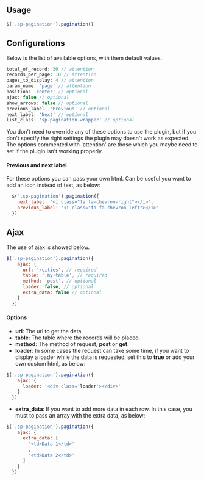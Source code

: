 ## Usage
```javascript
$('.sp-pagination').pagination()
```

## Configurations

Below is the list of available options, with them default values.

```javascript
total_of_record: 30 // attention
records_per_page: 10 // attention
pages_to_display: 4 // attention
param_name: 'page' // attention
position: 'center' // optional
ajax: false // optional
show_arrows: false // optional
previous_label: 'Previous' // optional
next_label: 'Next' // optional
list_class: 'sp-pagination-wrapper' // optional
```
You don't need to override any of these options to use the plugin, but if you don't specify the right settings the plugin may doesn't work as expected.  
The options commented with 'attention' are those which you maybe need to set if the plugin isn't working properly.

#### Previous and next label

For these options you can pass your own html. Can be useful you want to add an icon instead of text, as below:
```javascript
  $('.sp-pagination').pagination({
    next_label: '<i class="fa fa-chevron-right"></i>',
    previous_label: '<i class="fa fa-chevron-left"></i>'
  })
```

## Ajax

The use of ajax is showed below.
```javascript
$('.sp-pagination').pagination({
    ajax: {
      url: '/cities', // required
      table: '.my-table', // required
      method: 'post', // optional
      loader: false, // optional
      extra_data: false // optional
    }
  })
```

#### Options
- **url**: The url to get the data.
- **table**: The table where the records will be placed.
- **method**: The method of request, **post** or **get**.
- **loader**: In some cases the request can take some time, if you want to display a loader while the data is requested, set this to **true** or add your own custom html, as below:
```javascript
$('.sp-pagination').pagination({
    ajax: {
      loader: '<div class='loader'></div>'
    }
  })
```
- **extra_data**: If you want to add more data in each row. In this case, you must to pass an array with the extra data, as below:
```javascript
$('.sp-pagination').pagination({
    ajax: {
      extra_data: [
        '<td>Data 1</td>'
        ,
        '<td>Data 2</td>'
      ]
    }
  })
```

